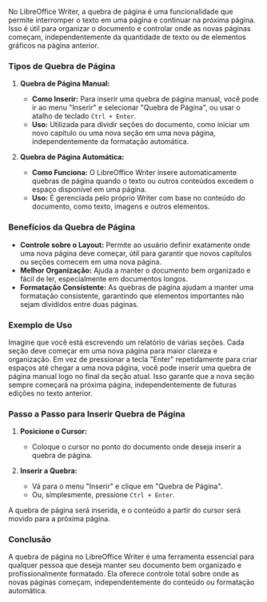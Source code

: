No LibreOffice Writer, a quebra de página é uma funcionalidade que permite interromper o texto em uma página e continuar na próxima página. Isso é útil para organizar o documento e controlar onde as novas páginas começam, independentemente da quantidade de texto ou de elementos gráficos na página anterior.

### Tipos de Quebra de Página

1. **Quebra de Página Manual:**
   - **Como Inserir:** Para inserir uma quebra de página manual, você pode ir ao menu "Inserir" e selecionar "Quebra de Página", ou usar o atalho de teclado `Ctrl + Enter`.
   - **Uso:** Utilizada para dividir seções do documento, como iniciar um novo capítulo ou uma nova seção em uma nova página, independentemente da formatação automática.

2. **Quebra de Página Automática:**
   - **Como Funciona:** O LibreOffice Writer insere automaticamente quebras de página quando o texto ou outros conteúdos excedem o espaço disponível em uma página.
   - **Uso:** É gerenciada pelo próprio Writer com base no conteúdo do documento, como texto, imagens e outros elementos.

### Benefícios da Quebra de Página

- **Controle sobre o Layout:** Permite ao usuário definir exatamente onde uma nova página deve começar, útil para garantir que novos capítulos ou seções comecem em uma nova página.
- **Melhor Organização:** Ajuda a manter o documento bem organizado e fácil de ler, especialmente em documentos longos.
- **Formatação Consistente:** As quebras de página ajudam a manter uma formatação consistente, garantindo que elementos importantes não sejam divididos entre duas páginas.

### Exemplo de Uso

Imagine que você está escrevendo um relatório de várias seções. Cada seção deve começar em uma nova página para maior clareza e organização. Em vez de pressionar a tecla "Enter" repetidamente para criar espaços até chegar a uma nova página, você pode inserir uma quebra de página manual logo no final da seção atual. Isso garante que a nova seção sempre começará na próxima página, independentemente de futuras edições no texto anterior.

### Passo a Passo para Inserir Quebra de Página

1. **Posicione o Cursor:**
   - Coloque o cursor no ponto do documento onde deseja inserir a quebra de página.

2. **Inserir a Quebra:**
   - Vá para o menu "Inserir" e clique em "Quebra de Página".
   - Ou, simplesmente, pressione `Ctrl + Enter`.

A quebra de página será inserida, e o conteúdo a partir do cursor será movido para a próxima página.

### Conclusão

A quebra de página no LibreOffice Writer é uma ferramenta essencial para qualquer pessoa que deseja manter seu documento bem organizado e profissionalmente formatado. Ela oferece controle total sobre onde as novas páginas começam, independentemente do conteúdo ou formatação automática.